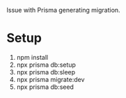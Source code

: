 Issue with Prisma generating migration.

# Setup
1. npm install
1. npx prisma db:setup 
1. npx prisma db:sleep 
1. npx prisma migrate:dev 
1. npx prisma db:seed

